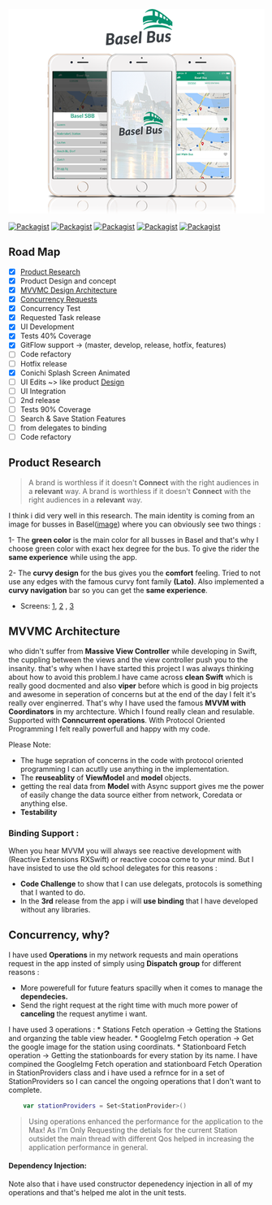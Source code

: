 ![Basel Bus: IOS Conichi Code Challenge for mostafa esmaiel](https://github.com/mostafaesmaiel/Basel-bus/blob/master/Design/BaselBus-branding.png)

[![Packagist](https://img.shields.io/badge/Architecture-MVVMC-orange.svg)]()
[![Packagist](https://img.shields.io/badge/Functionality-95%25-green.svg)]()
[![Packagist](https://img.shields.io/badge/UI-80%25-yellow.svg)]()
[![Packagist](https://img.shields.io/badge/Concurrency-Supported-orange.svg)]()
[![Packagist](https://img.shields.io/badge/Tested-40%25-gray.svg)]()

## Road Map 
- [x] [Product Research](#product-research)
- [x] Product Design and concept 
- [x] [MVVMC Design Architecture](#mvvmc-architecture)
- [x] [Concurrency Requests](#concurrency-why) 
- [x] Concurrency Test 
- [x] Requested Task release
- [X] UI Development
- [x] Tests 40% Coverage
- [x] GitFlow support -> (master, develop, release, hotfix, features)
- [ ] Code refactory
- [ ] Hotfix release
- [X] Conichi Splash Screen Animated
- [ ] UI Edits ~> like product [Design](https://github.com/mostafaesmaiel/Basel-bus/blob/master/Design/LiveBusView.jpg)
- [ ] UI Integration
- [ ] 2nd release
- [ ] Tests 90% Coverage
- [ ] Search & Save Station Features
- [ ] from delegates to binding 
- [ ] Code refactory

## Product Research
> A brand is worthless if it doesn't **Connect** with the right audiences in a **relevant** way.
> A brand is worthless if it doesn't **Connect** with the right audiences in a **relevant** way.

I think i did very well in this research. The main identity is coming from an image for busses in Basel([image](http://www.michaeltaylor.ca/bus-ch/basel/basel-828-mt.jpg)) where you can obviously see two things :

1- The **green color** is the main color for all busses in Basel and that's why I choose green color with exact hex degree for the bus. To give the rider the **same experience** while using the app. 

2- The **curvy design** for the bus gives you the **comfort** feeling. Tried to not use any edges with the famous curvy font family **(Lato)**. Also implemented a **curvy navigation** bar so you can get the **same experience**. 

* Screens: [1](https://github.com/mostafaesmaiel/Basel-bus/blob/master/Design/FirstScreen.jpg), [2](https://github.com/mostafaesmaiel/Basel-bus/blob/master/Design/LiveBusView.jpg) , [3](https://github.com/mostafaesmaiel/Basel-bus/blob/master/Design/SplashScreen.jpg) 

## MVVMC Architecture
who didn't suffer from **Massive View Controller** while developing in Swift, the cuppling between the views and the view controller push you to the insanity. that's why when I have started this project I was always thinking about how to avoid this problem.I have came across **clean Swift** which is really good docmented and also **viper** before which is good in big projects and awesome in seperation of concerns but at the end of the day I felt it's really over enginerred.  That's why I have used the famous **MVVM with Coordinators** in my archtecture. Which I found really clean and resulable. Supported with **Conncurrent operations**. With Protocol Oriented Programming I felt really powerfull and happy with my code.

Please Note: 
* The huge sepration of concerns in the code with protocol oriented programming I can acutlly use anything in the implementation. 
* The **reuseablity** of **ViewModel** and **model** objects. 
* getting the real data from **Model** with Async support gives me the power of easily change the data source either from network, Coredata or anything else. 
* **Testability**


### Binding Support : 
When you hear MVVM you will always see reactive development with (Reactive Extensions RXSwift) or reactive cocoa come to your mind. But I have insisted to use the old school delegates for this reasons :
* **Code Challenge** to show that I can use delegats, protocols is something that I wanted to do. 
* In the **3rd** release from the app i will **use binding** that I have developed without any libraries. 


## Concurrency, why?
I have used **Operations** in my network requests and main operations request in the app insted of simply using **Dispatch group** for different reasons : 

* More powerefull for future featurs spacilly when it comes to manage the **dependecies.**
* Send the right request at the right time with much more power of **canceling** the request anytime i want.

I have used 3 operations :
	* Stations Fetch operation -> Getting the Stations and organzing the table view header. 
	* GoogleImg Fetch operation -> Get the google image for the station using coordinats.
	* Stationboard Fetch operation -> Getting the stationboards for every station by its name. 
I have compined the GoogleImg Fetch operation and stationboard Fetch Operation in StationProviders class and i have used a refrnce for in a set of StationProviders so I can cancel the ongoing operations that I don't want to complete. 

```Swift
    var stationProviders = Set<StationProvider>()
```
> Using operations enhanced the performance for the application to the Max! As I'm Only Requesting the detials for the current Station outsidet the main thread with different Qos helped in increasing the application performance in general. 

#### Dependency Injection: 
Note also that i have used constructor depenedency injection in all of my operations and that's helped me alot in the unit tests.

